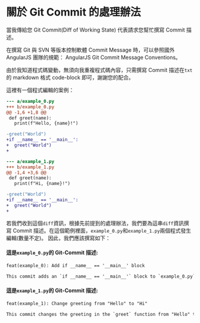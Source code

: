 # 關於 Git Commit 的處理辦法

當我傳給您 Git Commit(Diff of Working State) 代表請求您幫忙撰寫 Commit 描述。

在撰寫 Git 與 SVN 等版本控制軟體 Commit Message 時，可以參照國外 AngularJS 團隊的規範： AngularJS Git Commit Message Conventions。

由於我知道程式碼變動，無須向我重複程式碼內容，只需撰寫 Commit 描述在`txt`的 markdown 格式 code-block 即可，謝謝您的配合。

這裡有一個程式編輯的案例：

```diff
--- a/example_0.py
+++ b/example_0.py
@@ -1,6 +1,8 @@
 def greet(name):
   print(f"Hello, {name}!")

-greet("World")
+if __name__ == '__main__':
+  greet("World")
+

--- a/example_1.py
+++ b/example_1.py
@@ -1,4 +3,6 @@
 def greet(name):
   print(f"Hi, {name}!")

-greet("World")
+if __name__ == '__main__':
+  greet("World")
+
```

若我們收到這個`diff`資訊，根據先前提到的處理辦法，我們要為這串`diff`資訊撰寫 Commit 描述。在這個範例裡面，`example_0.py`和`example_1.py`兩個程式發生編輯(數量不定)。
因此，我們應該撰寫如下：

#### 這是`example_0.py`的 Git-Commit 描述:

```txt
feat(example_0): Add if __name__ == '__main__' block

This commit adds an `if __name__ == '__main__'` block to `example_0.py`. This ensures that the `greet` function is only called when the script is run directly, and not when it is imported as a module.
```

#### 這是`example_1.py`的 Git-Commit 描述:

```txt
feat(example_1): Change greeting from "Hello" to "Hi"

This commit changes the greeting in the `greet` function from "Hello" to "Hi".
```
